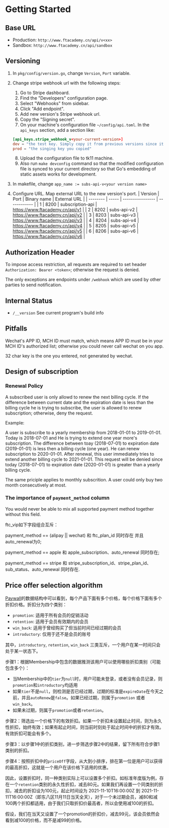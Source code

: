 # Getting Started

## Base URL

* Production: `http://www.ftacademy.cn/api/v<xx>`
* Sandbox: `http://www.ftacademy.cn/api/sandbox`

## Versioning

1. In `pkg/config/version.go`, change `Version`, `Port` variable.
2. Change stripe webhook url with the following steps:
    1. Go to Stripe dashboard.
    2. Find the "Developers" configuration page.
    3. Select "Webhooks" from sidebar.
    4. Click "Add endpoint".
    5. Add new version's Stripe webhook url.
    6. Copy the "Signing secret".
    7. On your machine's configuration file `~/config/api.toml`. In the `api_keys` section, add a section like:

    ```toml
    [api_keys.stripe_webhook_v<your-current-version>]
    dev = "the test key. Simply copy it from previous versions since it won't be changed."
    prod = "the singing key you copied"
    ```
    8. Upload the configuration file to tk11 machine.
    9. Also run `make devconfig` command so that the modified configuration file is synced to your current directory so that Go's embedding of static assets works for development.
3. In makefile, change `app_name := subs-api-v<your version name>`
4. Configure URL. Map external URL to the new version's port.
| Version  | Port  | Binary name      | External URL |
| -------- | ----- | ---------------- | ------------ |
|  1       | 8200  | subscription-api | https://www.ftacademy.cn/api/v1 |
|  2       | 8202  | subs-api-v2      | https://www.ftacademy.cn/api/v2 |
|  3       | 8203  | subs-api-v3      | https://www.ftacademy.cn/api/v3 |
|  4       | 8204  | subs-api-v4      | https://www.ftacademy.cn/api/v4 |
|  5       | 8205  | subs-api-v5       | https://www.ftacademy.cn/api/v5 |
|  6       | 8206  | subs-api-v6       | https://www.ftacademy.cn/api/v6 |

## Authorization Header

To impose access restriction, all requests are required to set header `Authorization: Bearer <token>`; otherwise the request is denied.

The only exceptions are endpoints under `/webhook` which are used by other parties to send notification.

## Internal Status

* `/__version` See current program's build info

## Pitfalls

Wechat's APP ID, MCH ID must match, which means APP ID must be in your MCH ID's authorized list; otherwise you could never call wechat on you app.

32 char key is the one you entered, not generated by wechat.

## Design of subscription

### Renewal Policy

A subscribed user is only allowd to renew the next billing cycle. If the difference between current date and the expiration date is less than the billing cycle he is trying to subscribe, the user is allowed to renew subscription; otherwise, deny the request.

Example:

A user is subscribe to a yearly membership from 2018-01-01 to 2019-01-01. Today is 2018-07-01 and He is trying to extend one year more's subscription. The difference between toay (2018-07-01) to expiration date (2019-01-01) is less then a billing cycle (one year). He can renew subscription to 2020-01-01. After renewal, this user immediately tries to extend another billing cycle to 2021-01-01. This request will be denied since today (2018-07-01) to expiration date (2020-01-01) is greater than a yearly billing cycle.

The same priciple applies to monthly subscrition. A user could only buy two month consecutively at most.

### The importance of `payment_method` column

You would never be able to mix all supported payment method together without this field.

ftc_vip如下字段组合互斥：

payment_method == (alipay || wechat) 和 ftc_plan_id 同时存在 并且 auto_renewal为0;

payment_method == apple  和 apple_subscription、auto_renewal 同时存在;

payment_method == stripe 和 stripe_subscription_id、stripe_plan_id、sub_status、auto_renewal 同时存在.

## Price offer selection algorithm

[Paywall](./paywall.md)的数据结构中可以看到，每个产品下面有多个价格，每个价格下面有多个折扣价格。折扣分为四个类别：

* `promotion`: 适用于所有会员的促销活动
* `retention`: 适用于会员有效期内的会员
* `win_back`: 适用于曾经购买了但当前时间已经过期的会员
* `introductory`: 仅用于还不是会员的账号

其中，`introductory`, `retention`, `win_back` 三类互斥，一个用户在某一时间只会处于某一状态下。

步骤1：根据Membership中包含的数据推测该用户可以使用哪些折扣类别（可能包含多个）：

* 当Membership中的`tier`为`null`时，用户可能未登录，或者没有会员记录，则`promotion`和`introductory`均适用
* 如果`tier`不是`null`，则检测是否已经过期，过期的标准是`expireDate`在今天之前，并且`autoRenew`是`false`。如果已经过期，则属于`promotion` 或者`win_back`。
* 如果未过期，则属于`promotion`或者`retention`。

步骤2：筛选出一个价格下的有效折扣。如果一个折扣未设置起止时间，则为永久性折扣，始终有效；如果有起止时间，则当前时刻处于起止时间中的折扣才有效。有效折扣可能会有多个。

步骤3：以步骤1中的折扣类别，进一步筛选步骤2中的结果，留下所有符合步骤1类别的折扣。

步骤4：按照折扣中的`priceOff`字段，从大到小排序，排在第一位是用户可以获得的最高折扣，这就是一个用户在该价格下适用的优惠。

因此，设置折扣时，同一种类别实际上可以设置多个折扣。如标准年度版为例，存在一个`retention`类别的永久性折扣，减去80元。如果我们再设置一个同类别的折扣，减去的折扣设为100元，起止时间设为 2021-11-10T16:00:00Z 到
2021-11-11T16:00:00Z（即东八区11月11日当天全天），对于一个未过期会员，减80和减100两个折扣都适用，由于我们只取折扣价最高者，所以会使用减100的折扣。

假设，我们在当天又设置了一个promotion的折扣价，减去99元，该会员依然会看到减100的价格，而不是减99的价格。
